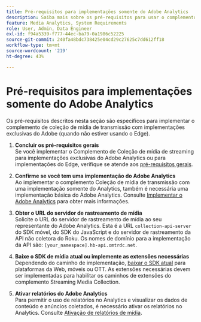 ```yaml
---
title: Pré-requisitos para implementações somente do Adobe Analytics
description: Saiba mais sobre os pré-requisitos para usar o complemento Coleção de mídia de transmissão com implementações somente do Adobe Analytics
feature: Media Analytics, System Requirements
role: User, Admin, Data Engineer
exl-id: f94a5339-f777-44ec-ba79-0a1986c52225
source-git-commit: 240fa48bdc738425e04cd29c27625c7dd612ff18
workflow-type: tm+mt
source-wordcount: '219'
ht-degree: 43%

---
```


# Pré-requisitos para implementações somente do Adobe Analytics

Os pré-requisitos descritos nesta seção são específicos para implementar o complemento de coleção de mídia de transmissão com implementações exclusivas do Adobe (quando não estiver usando o Edge).

1. **Concluir os pré-requisitos gerais**<br>
Se você implementar o Complemento de Coleção de mídia de streaming para implementações exclusivas do Adobe Analytics ou para implementações do Edge, verifique se atende aos [pré-requisitos gerais](/help/getting-started/prereqs.md).

1. **Confirme se você tem uma implementação do Adobe Analytics**<br>
Ao implementar o complemento Coleção de mídia de transmissão com uma implementação somente do Analytics, também é necessária uma implementação básica do Adobe Analytics. Consulte [Implementar o Adobe Analytics](https://experienceleague.adobe.com/docs/analytics/implementation/home.html?lang=pt-BR) para obter mais informações.

1. **Obter o URL do servidor de rastreamento de mídia**<br>
Solicite o URL do servidor de rastreamento de mídia ao seu representante do Adobe Analytics. Esta é a URL `collection-api-server` do SDK móvel, do SDK do JavaScript e do servidor de rastreamento da API não coletora do Roku. Os nomes de domínio para a implementação da API são: `[your_namespace].hb-api.omtrdc.net`.

1. **Baixe o SDK de mídia atual ou implemente as extensões necessárias**<br>
Dependendo do caminho de implementação, [baixar o SDK atual](/help/getting-started/download-sdks.md) para plataformas da Web, móveis ou OTT. As extensões necessárias devem ser implementadas para habilitar os caminhos de extensões do complemento Streaming Media Collection.

1. **Ativar relatórios do Adobe Analytics**<br>
Para permitir o uso de relatórios no Analytics e visualizar os dados de conteúdo e anúncios coletados, é necessário ativar os relatórios no Analytics. Consulte [Ativação de relatórios de mídia](/help/reporting/media-reports-enable.md).
